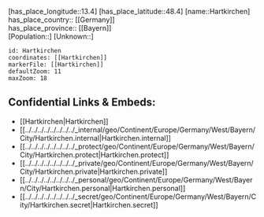 ﻿---
location: [48.4,13.4] 
mapzoom: [7,12] 
mapmarker: city 
type: City
tags:
- geo/City


SpocWebEntityId: 30780
isDeleted: false
confidential: public

---
[has_place_longitude::13.4] 
[has_place_latitude::48.4] 
[name::Hartkirchen] 
has_place_country:: [[Germany]]  
has_place_province:: [[Bayern]]  
[Population::] 
[Unknown::] 


```leaflet
id: Hartkirchen
coordinates: [[Hartkirchen]] 
markerFile: [[Hartkirchen]] 
defaultZoom: 11 
maxZoom: 18
```


## Confidential Links & Embeds: 
- [[Hartkirchen|Hartkirchen]]  
- [[../../../../../../../../_internal/geo/Continent/Europe/Germany/West/Bayern/City/Hartkirchen.internal|Hartkirchen.internal]] 
- [[../../../../../../../../_protect/geo/Continent/Europe/Germany/West/Bayern/City/Hartkirchen.protect|Hartkirchen.protect]] 
- [[../../../../../../../../_private/geo/Continent/Europe/Germany/West/Bayern/City/Hartkirchen.private|Hartkirchen.private]] 
- [[../../../../../../../../_personal/geo/Continent/Europe/Germany/West/Bayern/City/Hartkirchen.personal|Hartkirchen.personal]] 
- [[../../../../../../../../_secret/geo/Continent/Europe/Germany/West/Bayern/City/Hartkirchen.secret|Hartkirchen.secret]] 
